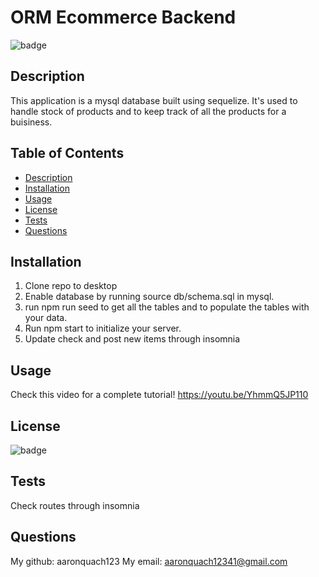 
  # ORM Ecommerce Backend
  ![badge](https://img.shields.io/badge/license-Open-blue)

  ## Description 
  This application is a mysql database built using sequelize. It's used to handle stock of products and to keep track of all the products for a buisiness. 

  ## Table of Contents 
  - [Description](#description)
  - [Installation](#installation)
  - [Usage](#usage)
  - [License](#license)
  - [Tests](#tests)
  - [Questions](#questions)

  ## Installation
  1. Clone repo to desktop 
  2. Enable database by running source db/schema.sql in mysql. 
  3. run npm run seed to get all the tables  and to populate the tables with your data. 
  4. Run npm start to initialize your server.
  5. Update check and post new items through insomnia

  ## Usage
  Check this video for a complete tutorial!
  https://youtu.be/YhmmQ5JP110

  ## License
  ![badge](https://img.shields.io/badge/license-Open-blue)

  ## Tests
  Check routes through insomnia

  ## Questions
  My github: aaronquach123
  My email: aaronquach12341@gmail.com
